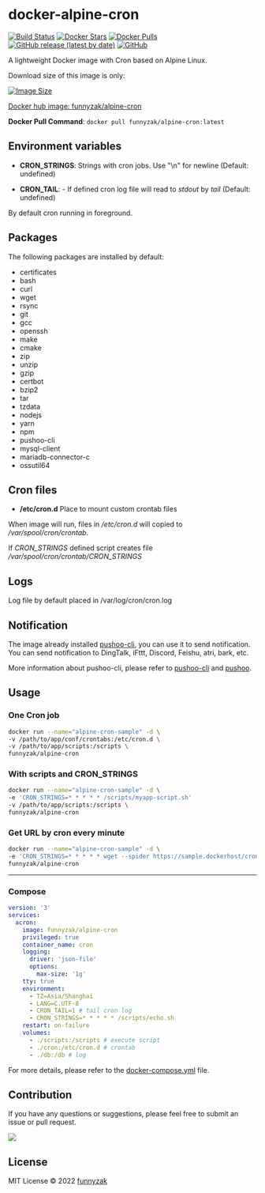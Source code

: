 # docker-alpine-cron

[![Build Status][build-status-image]][build-status]
[![Docker Stars][docker-star-image]][repository-url]
[![Docker Pulls][docker-pull-image]][repository-url]
[![GitHub release (latest by date)][latest-release]][repository-url]
[![GitHub][license-image]][repository-url]

A lightweight Docker image with Cron based on Alpine Linux.

Download size of this image is only:

[![Image Size][docker-image-size]][docker-hub-url]

[Docker hub image: funnyzak/alpine-cron][docker-hub-url]

**Docker Pull Command**: `docker pull funnyzak/alpine-cron:latest`

## Environment variables

- **CRON_STRINGS**: Strings with cron jobs. Use "\n" for newline (Default: undefined)

- **CRON_TAIL**: - If defined cron log file will read to *stdout* by *tail* (Default: undefined)

By default cron running in foreground.

## Packages

The following packages are installed by default:

- certificates
- bash
- curl
- wget
- rsync
- git
- gcc
- openssh
- make
- cmake
- zip
- unzip
- gzip
- certbot
- bzip2
- tar
- tzdata
- nodejs
- yarn
- npm
- pushoo-cli
- mysql-client
- mariadb-connector-c
- ossutil64

## Cron files

- **/etc/cron.d** Place to mount custom crontab files  

When image will run, files in */etc/cron.d* will copied to */var/spool/cron/crontab*.

If *CRON_STRINGS* defined script creates file */var/spool/cron/crontab/CRON_STRINGS*  

## Logs

Log file by default placed in /var/log/cron/cron.log

## Notification

The image already installed [pushoo-cli](https://github.com/funnyzak/pushoo-cli), you can use it to send notification. You can send notification to DingTalk, iFttt, Discord, Feishu, atri, bark, etc.

More information about pushoo-cli, please refer to [pushoo-cli](https://github.com/funnyzak/pushoo-cli) and [pushoo](https://github.com/imaegoo/pushoo).

## Usage

### One Cron job

```bash
docker run --name="alpine-cron-sample" -d \
-v /path/to/app/conf/crontabs:/etc/cron.d \
-v /path/to/app/scripts:/scripts \
funnyzak/alpine-cron
```

### With scripts and CRON_STRINGS

```bash
docker run --name="alpine-cron-sample" -d \
-e 'CRON_STRINGS=* * * * * /scripts/myapp-script.sh'
-v /path/to/app/scripts:/scripts \
funnyzak/alpine-cron
```

### Get URL by cron every minute

```bash
docker run --name="alpine-cron-sample" -d \
-e 'CRON_STRINGS=* * * * * wget --spider https://sample.dockerhost/cron-jobs'
funnyzak/alpine-cron
```

---

### Compose

```yaml
version: '3'
services:
  acron:
    image: funnyzak/alpine-cron
    privileged: true
    container_name: cron
    logging:
      driver: 'json-file'
      options:
        max-size: '1g'
    tty: true
    environment:
      - TZ=Asia/Shanghai
      - LANG=C.UTF-8
      - CRON_TAIL=1 # tail cron log
      - CRON_STRINGS=* * * * * /scripts/echo.sh
    restart: on-failure
    volumes:
      - ./scripts:/scripts # execute script
      - ./cron:/etc/cron.d # crontab
      - ./db:/db # log
```

For more details, please refer to the [docker-compose.yml](example/docker-compose.yml) file.

## Contribution

If you have any questions or suggestions, please feel free to submit an issue or pull request.

<a href="https://github.com/funnyzak/vue-starter/graphs/contributors">
  <img src="https://contrib.rocks/image?repo=funnyzak/alpine-cron-docker" />
</a>

## License

MIT License © 2022 [funnyzak](https://github.com/funnyzak)

[build-status-image]: https://github.com/funnyzak/alpine-cron-docker/actions/workflows/build.yml/badge.svg
[build-status]: https://github.com/funnyzak/alpine-cron-docker/actions
[repository-url]: https://github.com/funnyzak/alpine-cron-docker
[license-image]: https://img.shields.io/github/license/funnyzak/alpine-cron-docker?style=flat-square&logo=github&logoColor=white&label=license
[latest-release]: https://img.shields.io/github/v/release/funnyzak/alpine-cron-docker
[docker-star-image]: https://img.shields.io/docker/stars/funnyzak/alpine-cron.svg?style=flat-square
[docker-pull-image]: https://img.shields.io/docker/pulls/funnyzak/alpine-cron.svg?style=flat-square
[docker-image-size]: https://img.shields.io/docker/image-size/funnyzak/alpine-cron
[docker-hub-url]: https://hub.docker.com/r/funnyzak/alpine-cron
